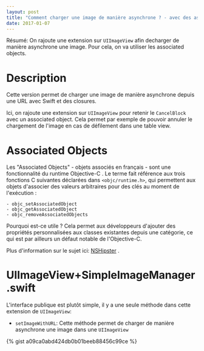 ```yaml
---
layout: post
title: "Comment charger une image de manière asynchrone ? - avec des associated objects"
date: 2017-01-07
---
```


Résumé: On rajoute une extension sur `UIImageView` afin decharger de manière asynchrone une image. Pour cela, on va utiliser les associated objects.


# Description

Cette version permet de charger une image de manière asynchrone depuis une URL avec Swift et des closures.

Ici, on rajoute une extension sur `UIImageView` pour retenir le `CancelBlock` avec un associated object. Cela permet par exemple de pouvoir annuler le chargement de l'image en cas de défilement dans une table view.

# Associated Objects

Les "Associated Objects" - objets associés en français - sont une fonctionnalité du runtime Objective-C . 
Le terme fait référence aux trois fonctions C suivantes déclarées dans `<objc/runtime.h>`, qui permettent aux objets d'associer des valeurs arbitraires pour des clés au moment de l'exécution :

```
- objc_setAssociatedObject
- objc_getAssociatedObject
- objc_removeAssociatedObjects
```

Pourquoi est-ce utile ? Cela permet aux développeurs d'ajouter des propriétés personnalisées aux classes existantes depuis une catégorie, ce qui est par ailleurs un défaut notable de l'Objective-C.

Plus d'information sur le sujet ici: [NSHipster](https://nshipster.com/associated-objects/) .

# UIImageView+SimpleImageManager.swift

L'interface publique est plutôt simple, il y a une seule méthode dans cette extension de `UIImageView`:

- `setImageWithURL`: Cette méthode permet de charger de manière asynchrone une image dans une `UIImageView`

{% gist a09ca0abd424db0b01beeb88456c99ce %}
